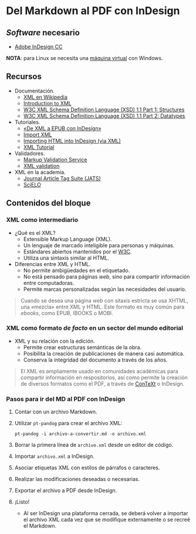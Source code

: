 # Del Markdown al PDF con InDesign

## *Software* necesario

* [Adobe InDesign CC](https://www.adobe.com/la/products/indesign.html)

**NOTA**: para Linux se necesita una [máquina virtual](https://www.virtualbox.org/) con Windows.

## Recursos

* Documentación.
	* [XML en Wikipedia](https://en.wikipedia.org/wiki/XML)
	* [Introduction to XML](https://web.archive.org/web/20151016053704/http://wam.inrialpes.fr/courses/PG-MoSIG12/xml.pdf)
	* [W3C XML Schema Definition Language (XSD) 1.1 Part 1: Structures](https://www.w3.org/TR/xmlschema11-1/)
	* [W3C XML Schema Definition Language (XSD) 1.1 Part 2: Datatypes](https://www.w3.org/TR/xmlschema11-2/)
* Tutoriales.
	* [«De XML a EPUB con InDesign»](http://marianaeguaras.com/de-xml-a-epub-con-indesign/)
	* [Import XML](https://helpx.adobe.com/indesign/using/importing-xml.html)
	* [Importing HTML into InDesign (via XML)](http://networkcultures.org/digitalpublishing/2014/05/15/import-html-into-indesign-via-xml/)
	* [XML Tutorial](https://www.w3schools.com/xml/)
* Validadores.
	* [Markup Validation Service](https://validator.w3.org)
	* [XML validation](http://www.xmlvalidation.com/)
* XML en la academia.
	* [Journal Article Tag Suite (JATS)](https://jats.nlm.nih.gov/)
	* [SciELO](http://www.scielo.org.mx/scielo.php)

## Contenidos del bloque

### XML como intermediario

* ¿Qué es el XML?
	* Extensible Markup Language (XML).
	* Un lenguaje de marcado inteligible para personas y máquinas.
	* Estándares abiertos mantenidos por el [W3C](https://en.wikipedia.org/wiki/World_Wide_Web_Consortium).
	* Utiliza una sintaxis similar al HTML.
* Diferencias entre XML y HTML.
	* No permite ambigüedades en el etiquetado.
	* No está pensado para páginas *web*, sino para compartir información entre computadoras.
	* Permite marcas personalizadas según las necesidades del usuario.

> Cuando se desea una página *web* con sitaxis estricta se usa XHTML, una
«mezcla» entre XML y HTML. Este formato es muy común para *ebooks*, como EPUB,
IBOOKS o MOBI.

### XML como formato *de facto* en un sector del mundo editorial

* XML y su relación con la edición.
	* Permite crear estructuras semánticas de la obra.
	* Posibilita la creación de publicaciones de manera casi automática.
	* Conserva la integridad del documento a través de los años.
  
> El XML es ampliamente usado en comunidades académicas para compartir
información en respositorios, así como permite la creación de diversos
formatos como el PDF, a través de [ConTeXt](http://wiki.contextgarden.net/XML)
o InDesign.

### Pasos para ir del MD al PDF con InDesign

1. Contar con un archivo Markdown.
2. Utilizar `pt-pandog` para crear el archivo XML:

    ```
    pt-pandog -i archivo-a-convertir.md -o archivo.xml
    ```
    
3. Borrar la primera línea de `archivo.xml` desde un editor de código.
4. Importar `archivo.xml` a InDesign.
5. Asociar etiquetas XML con estilos de párrafos o caracteres.
6. Realizar las modificaciones deseadas o necesarias.
7. Exportar el archivo a PDF desde InDesign.
8. ¡Listo!
	* Al ser InDesign una plataforma cerrada, se deberá volver a importar
  el archivo XML cada vez que se modifique externamente o se recreé el Markdown.
  
